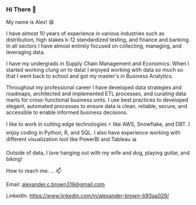 ### Hi There 👋

My name is Alex! 😄

I have almost 10 years of experience in various industries such as distribution, high stakes k-12 standardized testing, and finance and banking. In all sectors I have almost entirely focused on collecting, managing, and leveraging data.

I have my undergrads in Supply Chain Management and Economics. When I started working clung on to data! I enjoyed working with data so much so that I went back to school and got my master's in Business Analytics.

Throughout my professional career I have developed data strategies and roadmaps, architected and implemented ETL processes, and curating data marts for cross-functional business units. I use best practices to developed elegant, automated processes to ensure data is clean, reliable, secure, and accessible to enable informed business decisions.

I like to work in cutting edge technologies ⚡ like AWS, Snowflake, and DBT. I enjoy coding in Python, R, and SQL. I also have experience working with different visualization tool like PowerBI and Tableau :bar_chart:

Outside of data, I love hanging out with my wife and dog, playing guitar, and biking!

How to reach me: … 📫

Email: alexander.c.brown319@gmail.com

LinkedIn: https://www.linkedin.com/in/alexander-brown-b93aa029/
